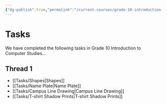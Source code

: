 ```yaml
---
{"dg-publish":true,"permalink":"/current-courses/grade-10-introduction-to-computer-studies/tasks/introduction/","dgHomeLink":false,"dgPassFrontmatter":false}
---
```


# Tasks
We have completed the following tasks in Grade 10 Introduction to Computer Studies...
## Thread 1
- [[Tasks/Shapes|Shapes]]
- [[Tasks/Name Plate|Name Plate]]
- [[Tasks/Campus Line Drawing|Campus Line Drawing]]
- [[Tasks/T-shirt Shadow Prints|T-shirt Shadow Prints]]